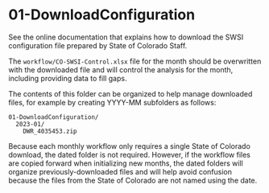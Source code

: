 # 01-DownloadConfiguration #

See the online documentation that explains how to download the SWSI configuration file
prepared by State of Colorado Staff.

The `workflow/CO-SWSI-Control.xlsx` file for the month should be overwritten with
the downloaded file and will control the analysis for the month,
including providing data to fill gaps.

The contents of this folder can be organized to help manage downloaded files,
for example by creating YYYY-MM subfolders as follows:

```
01-DownloadConfiguration/
  2023-01/
    DWR_4035453.zip
```

Because each monthly workflow only requires a single State of Colorado download,
the dated folder is not required.
However, if the workflow files are copied forward when initializing new months,
the dated folders will organize previously-downloaded files and will help avoid confusion because
the files from the State of Colorado are not named using the date.
